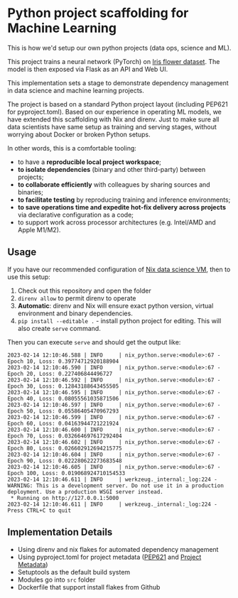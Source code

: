 # Python project scaffolding for Machine Learning

This is how we'd setup our own python projects (data ops, science and ML).

This project trains a neural network (PyTorch) on [Iris flower dataset](https://archive.ics.uci.edu/ml/datasets/iris). The model is then exposed via Flask as an API and Web UI.

This implementation sets a stage to demonstrate dependency management in data science and machine learning projects. 

The project is based on a standard Python project layout (including PEP621 for pyproject.toml). Based on our experience in operating ML models, we have extended this scaffolding with Nix and direnv. Just to make sure all data scientists have same setup as training and serving stages, without worrying about Docker or broken Python setups.  

In other words, this is a comfortable tooling:

- to have a **reproducible local project workspace**;
- **to isolate dependencies** (binary and other third-party) between projects;
- **to collaborate efficiently** with colleagues by sharing sources and binaries;
- **to facilitate testing** by reproducing training and inference environments;
- **to save operations time and expedite hot-fix delivery across projects** via declarative configuration as a code;
- to support work across processor architectures (e.g. Intel/AMD and Apple M1/M2).

## Usage

If you have our recommended configuration of [Nix data science VM](https://github.com/trustbit/nix-data-science-vm), then to use this setup:

1. Check out this repository and open the folder
2. `direnv allow` to permit direnv to operate
3. **Automatic**: direnv and Nix will ensure exact python version, virtual environment and binary dependencies.
4. `pip install --editable .` - install python project for editing. This will also create `serve` command.


Then you can execute `serve` and should get the output like:

```                                                         
2023-02-14 12:10:46.588 | INFO     | nix_python.serve:<module>:67 - Epoch 10, Loss: 0.39774712920188904
2023-02-14 12:10:46.590 | INFO     | nix_python.serve:<module>:67 - Epoch 20, Loss: 0.227406844496727
2023-02-14 12:10:46.592 | INFO     | nix_python.serve:<module>:67 - Epoch 30, Loss: 0.12843188643455505
2023-02-14 12:10:46.595 | INFO     | nix_python.serve:<module>:67 - Epoch 40, Loss: 0.08055561035871506
2023-02-14 12:10:46.597 | INFO     | nix_python.serve:<module>:67 - Epoch 50, Loss: 0.05586405470967293
2023-02-14 12:10:46.599 | INFO     | nix_python.serve:<module>:67 - Epoch 60, Loss: 0.04163944721221924
2023-02-14 12:10:46.600 | INFO     | nix_python.serve:<module>:67 - Epoch 70, Loss: 0.032664697617292404
2023-02-14 12:10:46.602 | INFO     | nix_python.serve:<module>:67 - Epoch 80, Loss: 0.026602912694215775
2023-02-14 12:10:46.604 | INFO     | nix_python.serve:<module>:67 - Epoch 90, Loss: 0.022280622273683548
2023-02-14 12:10:46.605 | INFO     | nix_python.serve:<module>:67 - Epoch 100, Loss: 0.019068924710154533
2023-02-14 12:10:46.611 | INFO     | werkzeug._internal:_log:224 - WARNING: This is a development server. Do not use it in a production deployment. Use a production WSGI server instead.
 * Running on http://127.0.0.1:5000
2023-02-14 12:10:46.611 | INFO     | werkzeug._internal:_log:224 - Press CTRL+C to quit
```


## Implementation Details

- Using direnv and nix flakes for automated dependency management
- Using pyproject.toml for project metadata ([PEP621](https://peps.python.org/pep-0621/) and [Project Metadata](https://packaging.python.org/en/latest/specifications/declaring-project-metadata/#declaring-project-metadata))
- Setuptools as the default build system
- Modules go into `src` folder
- Dockerfile that support install flakes from Github
